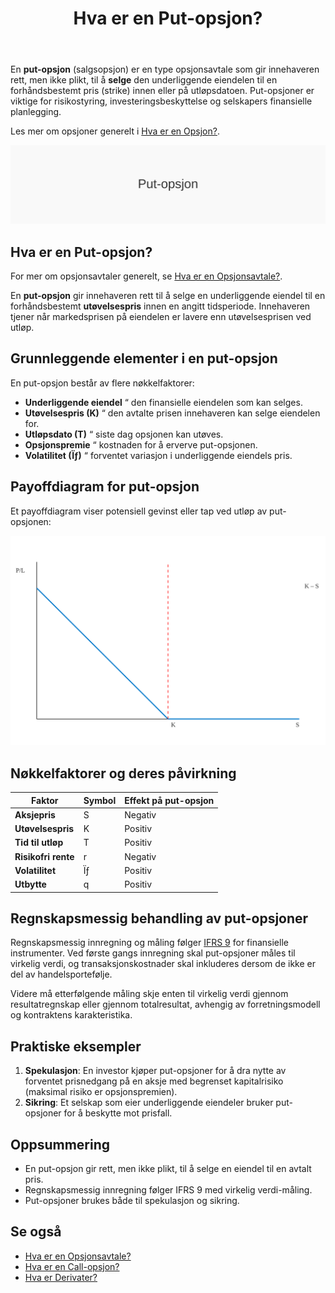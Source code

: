 ﻿---
title: "Hva er en Put-opsjon?"
meta_title: "Hva er en Put-opsjon?"
meta_description: 'En **put-opsjon** (salgsopsjon) er en type opsjonsavtale som gir innehaveren rett, men ikke plikt, til å **selge** den underliggende eiendelen til en forhånds...'
slug: put-opsjon
type: blog
layout: pages/single
---

En **put-opsjon** (salgsopsjon) er en type opsjonsavtale som gir innehaveren rett, men ikke plikt, til å **selge** den underliggende eiendelen til en forhåndsbestemt pris (strike) innen eller på utløpsdatoen. Put-opsjoner er viktige for risikostyring, investeringsbeskyttelse og selskapers finansielle planlegging.

Les mer om opsjoner generelt i [Hva er en Opsjon?](/blogs/regnskap/opsjon "Hva er en Opsjon?").

![Illustrasjon av konseptet put-opsjon](put-opsjon-image.svg)

## Hva er en Put-opsjon?

For mer om opsjonsavtaler generelt, se [Hva er en Opsjonsavtale?](/blogs/regnskap/hva-er-opsjonsavtale "Hva er en Opsjonsavtale?").

En **put-opsjon** gir innehaveren rett til å selge en underliggende eiendel til en forhåndsbestemt **utøvelsespris** innen en angitt tidsperiode. Innehaveren tjener når markedsprisen på eiendelen er lavere enn utøvelsesprisen ved utløp.

## Grunnleggende elementer i en put-opsjon

En put-opsjon består av flere nøkkelfaktorer:

* **Underliggende eiendel** “ den finansielle eiendelen som kan selges.
* **Utøvelsespris (K)** “ den avtalte prisen innehaveren kan selge eiendelen for.
* **Utløpsdato (T)** “ siste dag opsjonen kan utøves.
* **Opsjonspremie** “ kostnaden for å erverve put-opsjonen.
* **Volatilitet (Ïƒ)** “ forventet variasjon i underliggende eiendels pris.

## Payoffdiagram for put-opsjon

Et payoffdiagram viser potensiell gevinst eller tap ved utløp av put-opsjonen:

![Payoffdiagram for put-opsjon](put-opsjon-payoff.svg)

## Nøkkelfaktorer og deres påvirkning

| Faktor                | Symbol | Effekt på put-opsjon  |
|------------------------|--------|-----------------------|
| **Aksjepris**          | S      | Negativ               |
| **Utøvelsespris**      | K      | Positiv               |
| **Tid til utløp**      | T      | Positiv               |
| **Risikofri rente**    | r      | Negativ               |
| **Volatilitet**        | Ïƒ      | Positiv               |
| **Utbytte**            | q      | Positiv               |

## Regnskapsmessig behandling av put-opsjoner

Regnskapsmessig innregning og måling følger [IFRS 9](/blogs/regnskap/hva-er-ifrs "Hva er IFRS?") for finansielle instrumenter. Ved første gangs innregning skal put-opsjoner måles til virkelig verdi, og transaksjonskostnader skal inkluderes dersom de ikke er del av handelsportefølje.

Videre må etterfølgende måling skje enten til virkelig verdi gjennom resultatregnskap eller gjennom totalresultat, avhengig av forretningsmodell og kontraktens karakteristika.

## Praktiske eksempler

1. **Spekulasjon**: En investor kjøper put-opsjoner for å dra nytte av forventet prisnedgang på en aksje med begrenset kapitalrisiko (maksimal risiko er opsjonspremien).
2. **Sikring**: Et selskap som eier underliggende eiendeler bruker put-opsjoner for å beskytte mot prisfall.

## Oppsummering

* En put-opsjon gir rett, men ikke plikt, til å selge en eiendel til en avtalt pris.
* Regnskapsmessig innregning følger IFRS 9 med virkelig verdi-måling.
* Put-opsjoner brukes både til spekulasjon og sikring.

## Se også

* [Hva er en Opsjonsavtale?](/blogs/regnskap/hva-er-opsjonsavtale "Hva er en Opsjonsavtale? Komplett Guide til Opsjoner i Regnskap")
* [Hva er en Call-opsjon?](/blogs/regnskap/call-opsjon "Hva er en Call-opsjon? En Guide til Kjøpsopsjoner i Regnskap")
* [Hva er Derivater?](/blogs/regnskap/derivater "Hva er Derivater? En Guide til Derivater i Regnskap")










